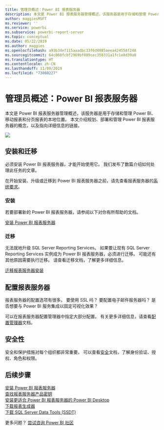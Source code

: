 ```yaml
---
title: 管理员概述：Power BI 报表服务器
description: 本文是 Power BI 报表服务器管理概述，该服务器是用于存储和管理 Power BI、移动报表和分页报表的本地位置。
author: maggiesMSFT
ms.reviewer: ''
ms.service: powerbi
ms.subservice: powerbi-report-server
ms.topic: conceptual
ms.date: 05/22/2019
ms.author: maggies
ms.openlocfilehash: a93b3def115aaadbc33f6d0985aeea424558f248
ms.sourcegitcommit: 64c860fcbf2969bf089cec358331a1fc1e0d39a8
ms.translationtype: HT
ms.contentlocale: zh-CN
ms.lasthandoff: 11/09/2019
ms.locfileid: "73860227"
---
```

# <a name="admin-overview-power-bi-report-server"></a>管理员概述：Power BI 报表服务器
本文是 Power BI 报表服务器管理概述，该服务器是用于存储和管理 Power BI、移动报表和分页报表的本地位置。 本文介绍规划、部署和管理 Power BI 报表服务器的概念，以及指向详细信息的链接。

![](media/admin-handbook-overview/admin-handbook.png)

## <a name="installing-and-migration"></a>安装和迁移
必须安装 Power BI 报表服务器，才能开始使用它。 我们发布了数篇介绍如何处理此任务的文章。

在开始安装、升级或迁移到 Power BI 报表服务器之前，请先查看报表服务器的[系统要求](system-requirements.md)。

### <a name="installing"></a>安装
若要部署新的 Power BI 报表服务器，请参阅以下对你有所帮助的文档。 

[安装 Power BI 报表服务器](install-report-server.md)

### <a name="migration"></a>迁移
无法就地升级 SQL Server Reporting Services。 如果要让现有 SQL Server Reporting Services 实例成为 Power BI 报表服务器，必须进行迁移。 可能还有其他原因需要执行迁移。 请查看迁移文档，了解更多详细信息。

[迁移报表服务器安装](migrate-report-server.md)

## <a name="configuring-your-report-server"></a>配置报表服务器
报表服务器的配置选项有很多。 要使用 SSL 吗？ 要配置电子邮件服务器吗？ 是否想要与 Power BI 服务集成以固定可视化效果？

可以在报表服务器配置管理器中指定大部分配置。 有关更多详细信息，请查看[配置管理器](https://docs.microsoft.com/sql/reporting-services/install-windows/reporting-services-configuration-manager-native-mode)文档。

## <a name="security"></a>安全性
安全和保护措施对每个组织都非常重要。 可以查看[安全](https://docs.microsoft.com/sql/reporting-services/security/reporting-services-security-and-protection)文档，了解身份验证、授权、角色和权限。

## <a name="next-steps"></a>后续步骤
[安装 Power BI 报表服务器](install-report-server.md)  
[查找报表服务器产品密钥](find-product-key.md)  
[安装更适合 Power BI 报表服务器的 Power BI Desktop](install-powerbi-desktop.md)  
[下载报表生成器](https://www.microsoft.com/download/details.aspx?id=53613)  
[下载 SQL Server Data Tools (SSDT)](https://go.microsoft.com/fwlink/?LinkID=616714)

更多问题？ [尝试咨询 Power BI 社区](https://community.powerbi.com/)

